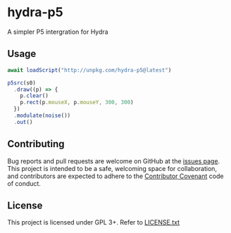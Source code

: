 # hydra-p5

A simpler P5 intergration for Hydra

## Usage

```javascript
await loadScript("http://unpkg.com/hydra-p5@latest")

p5src(s0)
  .draw((p) => {
    p.clear()
    p.rect(p.mouseX, p.mouseY, 300, 300)
  })
  .modulate(noise())
  .out()
```

## Contributing

Bug reports and pull requests are welcome on GitHub at the [issues
page](https://github.com/munshkr/hydra-p5). This project is intended to be a safe,
welcoming space for collaboration, and contributors are expected to adhere to
the [Contributor Covenant](http://contributor-covenant.org) code of conduct.

## License

This project is licensed under GPL 3+. Refer to [LICENSE.txt](LICENSE.txt)
